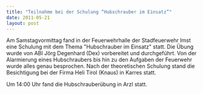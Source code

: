 ```yaml
---
title: "Teilnahme bei der Schulung “Hubschrauber im Einsatz”"
date: 2011-05-21
layout: post
---
```


Am Samstagvormittag fand in der Feuerwehrhalle der Stadfeuerwehr Imst eine Schulung mit dem Thema "Hubschrauber im Einsatz" statt. Die Übung wurde von ABI Jörg Degenhard (Dex) vorbereitet und durchgeführt. Von der Alarmierung eines Hubschraubers bis hin zu den Aufgaben der Feuerwehr wurde alles genau besprochen. Nach der theoretischen Schulung stand die Besichtigung bei der Firma Heli Tirol (Knaus) in Karres statt.

Um 14:00 Uhr fand die Hubschrauberübung in Arzl statt.